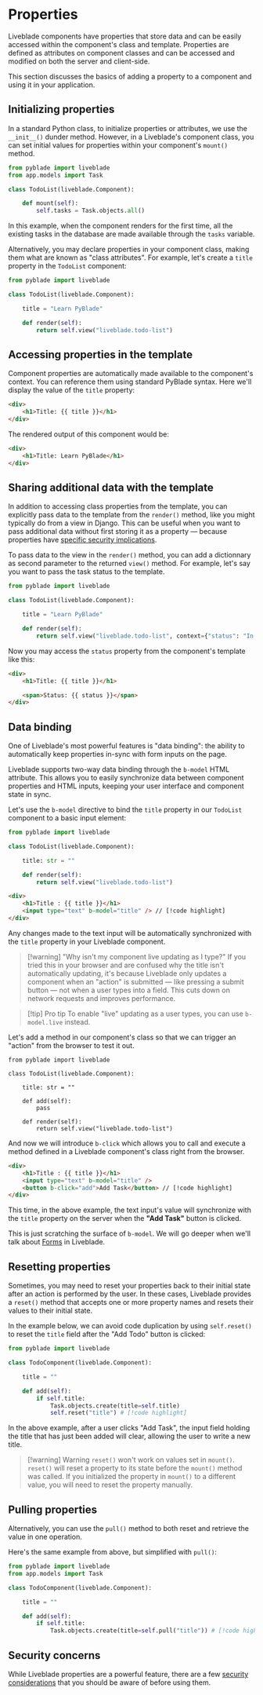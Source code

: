 <!-- # Magic properties Cfr Magic actions in Actions -->

# Properties

Liveblade components have properties that store data and can be easily accessed within the component's class and template. Properties are defined as attributes on component classes and can be accessed and modified on both the server and client-side. 

This section discusses the basics of adding a property to a component and using it in your application.

## Initializing properties

In a standard Python class, to initialize properties or attributes, we use the `__init__()` dunder method. However, in a Liveblade's component class, you can set initial values for properties within your component's `mount()` method.

```python
from pyblade import liveblade
from app.models import Task

class TodoList(liveblade.Component):

    def mount(self):
        self.tasks = Task.objects.all()
```

In this example, when the component renders for the first time, all the existing tasks in the database are made available through the `tasks` variable.


Alternatively, you may declare properties in your component class, making them what are known as "class attributes". For example, let's create a `title` property in the `TodoList` component:

```python
from pyblade import liveblade

class TodoList(liveblade.Component):

    title = "Learn PyBlade"

    def render(self):
        return self.view("liveblade.todo-list")
```

## Accessing properties in the template

Component properties are automatically made available to the component's context. You can reference them using standard PyBlade syntax. Here we'll display the value of the `title` property:

```html
<div>
    <h1>Title: {{ title }}</h1>
</div>
```

The rendered output of this component would be:

```html
<div>
    <h1>Title: Learn PyBlade</h1>
</div>
```

## Sharing additional data with the template

In addition to accessing class properties from the template, you can explicitly pass data to the template from the `render()` method, like you might typically do from a view in Django. This can be useful when you want to pass additional data without first storing it as a property — because properties have [specific security implications](#).

To pass data to the view in the `render()` method, you can add a dictionnary as second parameter to the returned `view()` method. For example, let's say you want to pass the task status to the template.

```python
from pyblade import liveblade

class TodoList(liveblade.Component):

    title = "Learn PyBlade"

    def render(self):
        return self.view("liveblade.todo-list", context={"status": "In progress"}) # [!code highlight]

```


Now you may access the `status` property from the component's template like this:

```html
<div>
    <h1>Title: {{ title }}</h1>

    <span>Status: {{ status }}</span>
</div>
```


## Data binding

One of Liveblade's most powerful features is "data binding": the ability to automatically keep properties in-sync with form inputs on the page.

Liveblade supports two-way data binding through the `b-model` HTML attribute. This allows you to easily synchronize data between component properties and HTML inputs, keeping your user interface and component state in sync.

Let's use the `b-model` directive to bind the `title` property in our `TodoList` component to a basic input element:

```python
from pyblade import liveblade

class TodoList(liveblade.Component):

    title: str = ""

    def render(self):
        return self.view("liveblade.todo-list")
```

```html
<div>
    <h1>Title : {{ title }}</h1>
    <input type="text" b-model="title" /> // [!code highlight] 
</div>
```

Any changes made to the text input will be automatically synchronized with the `title` property in your Liveblade component.

> [!warning] "Why isn't my component live updating as I type?"
> If you tried this in your browser and are confused why the title isn't automatically updating, it's because Liveblade only updates a component when an "action" is submitted — like pressing a submit button — not when a user types into a field. This cuts down on network requests and improves performance.

>[!tip] Pro tip
>To enable "live" updating as a user types, you can use `b-model.live` instead.

Let's add a method in our component's class so that we can trigger an "action" from the browser to test it out.

```python{7-8}
from pyblade import liveblade

class TodoList(liveblade.Component):

    title: str = ""

    def add(self):
        pass

    def render(self):
        return self.view("liveblade.todo-list")
```

And now we will introduce `b-click` which allows you to call and execute a method defined in a Liveblade component's class right from the browser.

```html
<div>
    <h1>Title : {{ title }}</h1>
    <input type="text" b-model="title" /> 
    <button b-click="add">Add Task</button> // [!code highlight] 
</div>
```

This time, in the above example, the text input's value will synchronize with the `title` property on the server when the **"Add Task"** button is clicked.


This is just scratching the surface of `b-model`. We will go deeper when we'll talk about [Forms](liveblade/forms) in Liveblade.


## Resetting properties

Sometimes, you may need to reset your properties back to their initial state after an action is performed by the user. In these cases, Liveblade provides a `reset()` method that accepts one or more property names and resets their values to their initial state.

In the example below, we can avoid code duplication by using `self.reset()` to reset the `title` field after the "Add Todo" button is clicked:

```python
from pyblade import liveblade

class TodoComponent(liveblade.Component):

    title = ""

    def add(self):
        if self.title:
            Task.objects.create(title=self.title)
            self.reset("title") # [!code highlight]
```

In the above example, after a user clicks "Add Task", the input field holding the title that has just been added will clear, allowing the user to write a new title.

> [!warning] Warning
> `reset()` won't work on values set in `mount()`.
> `reset()` will reset a property to its state before the `mount()` method was called. If you initialized the property in `mount()` to a different value, you will need to reset the property manually.

## Pulling properties

Alternatively, you can use the `pull()` method to both reset and retrieve the value in one operation.

Here's the same example from above, but simplified with `pull()`:

```python
from pyblade import liveblade
from app.models import Task

class TodoComponent(liveblade.Component):

    title = ""

    def add(self):
        if self.title:
            Task.objects.create(title=self.pull("title")) # [!code highlight]
```

## Security concerns

While Liveblade properties are a powerful feature, there are a few [security considerations](#) that you should be aware of before using them.

<!-- 
While Liveblade properties are a powerful feature, there are a few security considerations that you should be aware of before using them.

In short, always treat public properties as user input — as if they were request input from a traditional endpoint. In light of this, it's essential to validate and authorize properties before persisting them to a database — just like you would do when working with request input in a controller.

### Don't trust property values

To demonstrate how neglecting to authorize and validate properties can introduce security holes in your application, the following `UpdatePost` component is vulnerable to attack:

```python
from pyblade import liveblade
from app.models import Post

class UpdatePost(liveblade.Component)
   
    def mount(self, post: Post):
        self.id = post.id
        self.title = post.title
        self.content = post.content
      
    def update(self):        
        post = Post.objects.get(self.id)
        post.update(title=self.title, content=self.content)

    def render(self):
        return self.view('liveblade.update-post')
```

```html
<form b-submit="update">
    <input type="text" b-model="title">
    <input type="text" b-model="content">

    <button type="submit">Update</button>
</form>
```

At first glance, this component may look completely fine. But, let's walk through how an attacker could use the component to do unauthorized things in your application.

Because we are storing the `id` of the post as a public property on the component, it can be manipulated on the client just the same as the `title` and `content` properties.

It doesn't matter that we didn't write an input with `b-model="id"`. A malicious user can easily change the template to the following using their browser DevTools:

```html
<form b-submit="update">
    <input type="text" b-model="id"> // [!code highlight] 
    <input type="text" b-model="title">
    <input type="text" b-model="content">

    <button type="submit">Update</button>
</form>
```

Now the malicious user can update the `id` input to the ID of a different post model. When the form is submitted and `update()` is called, `Post.objects.get()` will return and update a post the user is not the owner of.

To prevent this kind of attack, we can use one or both of the following strategies:

* Authorize the input
* Lock the property from updates

#### Authorizing the input

Because `id` can be manipulated client-side with something like `b-model`, just like in a controller, we can use [Django's authorization](#) to make sure the current user can update the post:

```python
def update(self):
    self.authorize('update', post) # [!code highlight]
    post.update(...)
```

If a malicious user mutates the `id` property, the added authorization will catch it and throw an error.

#### Locking the property

Liveblade also allows you to "lock" properties in order to prevent properties from being modified on the client-side. You can "lock" a property from client-side manipulation using the `@locked` decorator:

```python
# Snipets example of locking properties
```

Now, if a user tries to modify `id` on the front end, an error will be thrown.

By using `@locked`, you can assume this property has not been manipulated anywhere outside your component's class.

For more information on locking properties, [consult the Locked properties documentation](#).

### Properties expose system information to the browser
-->
